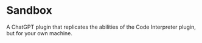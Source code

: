 # Sandbox
A ChatGPT plugin that replicates the abilities of the Code Interpreter plugin, but for your own machine.
